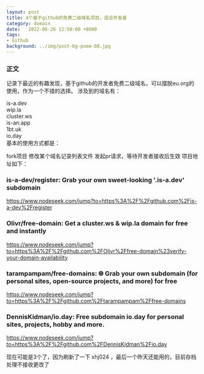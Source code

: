 ```yaml
---
layout: post
title: 4个基于github的免费二级域名项目，适合开发者
category: domain
date:   2022-06-26 12:50:00 +0800
tags:
- Github
background: ../img/post-bg-poem-08.jpg
---
```



### 正文
记录下最近的有趣发现，基于github的开发者免费二级域名，可以摆脱eu.org的使用，作为一个不错的选择。
涉及到的域名有：

is-a.dev<br>
wip.la<br>
cluster.ws<br>
is-an.app<br>
1bt.uk<br>
io.day<br>
基本的使用方式都是：

fork项目
修改某个域名记录列表文件
发起pr请求，等待开发者接收后生效
项目地址如下：

### is-a-dev/register: Grab your own sweet-looking '.is-a.dev' subdomain
https://www.nodeseek.com/jump?to=https%3A%2F%2Fgithub.com%2Fis-a-dev%2Fregister

### Olivr/free-domain: Get a cluster.ws & wip.la domain for free and instantly
https://www.nodeseek.com/jump?to=https%3A%2F%2Fgithub.com%2FOlivr%2Ffree-domain%23verify-your-domain-availability

### tarampampam/free-domains: 🌐 Grab your own subdomain (for personal sites, open-source projects, and more) for free
https://www.nodeseek.com/jump?to=https%3A%2F%2Fgithub.com%2Ftarampampam%2Ffree-domains

### DennisKidman/io.day: Free subdomain io.day for personal sites, projects, hobby and more.
https://www.nodeseek.com/jump?to=https%3A%2F%2Fgithub.com%2FDennisKidman%2Fio.day

现在可能是3个了，因为刷新了一下 xhj024 ，最后一个昨天还能用的，目前存档处理不接收更改了